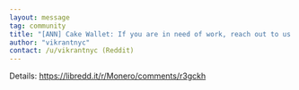 ```yaml
---
layout: message
tag: community
title: "[ANN] Cake Wallet: If you are in need of work, reach out to us."
author: "vikrantnyc"	
contact: /u/vikrantnyc (Reddit)
---
```


Details: https://libredd.it/r/Monero/comments/r3gckh

